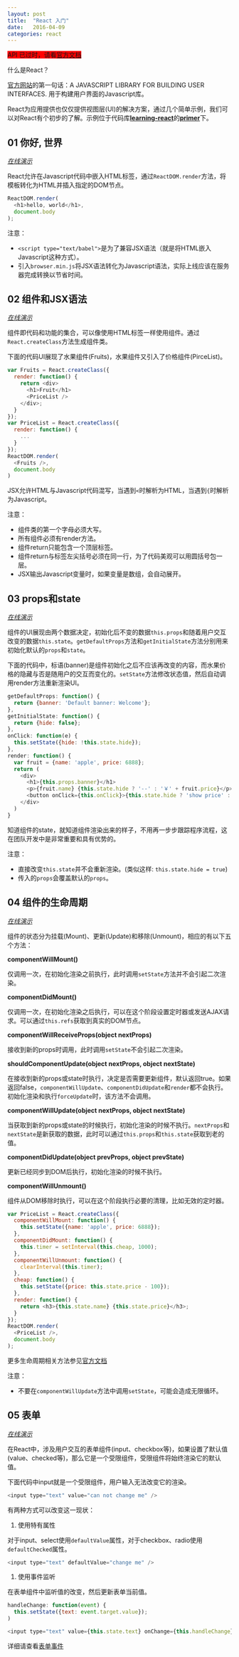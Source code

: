 ```yaml
---
layout: post
title:  "React 入门"
date:   2016-04-09
categories: react
---
```


<span style="background-color: red">API 已过时，请看<a href="https://reactjs.org/docs/getting-started.html" target="_blank">官方文档</a></span>

什么是React？

[官方网站](https://facebook.github.io/react/)的第一句话：A JAVASCRIPT LIBRARY FOR BUILDING USER INTERFACES. 用于构建用户界面的Javascript库。

React为应用提供也仅仅提供视图层(UI)的解决方案，通过几个简单示例，我们可以对React有个初步的了解。示例位于代码库[__learning-react__](https://github.com/raojs/learning-react)的[__primer__](https://github.com/raojs/learning-react/tree/master/primer)下。

## 01 你好, 世界

[_在线演示_](http://raojs.github.io/learning-react/primer/01-hello-world.html)

React允许在Javascript代码中嵌入HTML标签，通过`ReactDOM.render`方法，将模板转化为HTML并插入指定的DOM节点。

```js
ReactDOM.render(
  <h1>hello, world</h1>,
  document.body
);
```

注意：
- `<script type="text/babel">`是为了兼容JSX语法（就是将HTML嵌入Javascript这种方式）。
- 引入`browser.min.js`将JSX语法转化为Javascript语法，实际上线应该在服务器完成转换以节省时间。

## 02 组件和JSX语法

[_在线演示_](http://raojs.github.io/learning-react/primer/02-component&JSX.html)

组件即代码和功能的集合，可以像使用HTML标签一样使用组件。通过`React.createClass`方法生成组件类。

下面的代码UI展现了水果组件(Fruits)，水果组件又引入了价格组件(PirceList)。

```js
var Fruits = React.createClass({
  render: function() {
    return <div>
      <h1>Fruit</h1>
      <PriceList />
    </div>;
  }
});
var PriceList = React.createClass({
  render: function() {
    ...
  }
});
ReactDOM.render(
  <Fruits />,
  document.body
)
```

JSX允许HTML与Javascript代码混写，当遇到`<`时解析为HTML，当遇到`{`时解析为Javascript。

注意：
- 组件类的第一个字母必须大写。
- 所有组件必须有render方法。
- 组件return只能包含一个顶层标签。
- 组件return与标签左尖括号必须在同一行，为了代码美观可以用圆括号包一层。
- JSX输出Javascript变量时，如果变量是数组，会自动展开。

## 03 props和state

[_在线演示_](http://raojs.github.io/learning-react/primer/03-props&state.html)

组件的UI展现由两个数据决定，初始化后不变的数据`this.props`和随着用户交互改变的数据`this.state`。`getDefaultProps`方法和`getInitialState`方法分别用来初始化默认的`props`和`state`。

下面的代码中，标语(banner)是组件初始化之后不应该再改变的内容，而水果价格的隐藏与否是随用户的交互而变化的。`setState`方法修改状态值，然后自动调用render方法重新渲染UI。

```js
getDefaultProps: function() {
  return {banner: 'Default banner: Welcome'};
},
getInitialState: function() {
  return {hide: false};
},
onClick: function(e) {
  this.setState({hide: !this.state.hide});
},
render: function() {
  var fruit = {name: 'apple', price: 6888};
  return (
    <div>
      <h1>{this.props.banner}</h1>
      <p>{fruit.name} {this.state.hide ? '--' : '￥' + fruit.price}</p>
      <button onClick={this.onClick}>{this.state.hide ? 'show price' : 'hide price'}</button>
    </div>
  )
}
```

知道组件的state，就知道组件渲染出来的样子，不用再一步步跟踪程序流程，这在团队开发中是非常重要和具有优势的。

注意：
- 直接改变`this.state`并不会重新渲染。(类似这样: `this.state.hide = true`)
- 传入的`props`会覆盖默认的`props`。

## 04 组件的生命周期

[_在线演示_](http://raojs.github.io/learning-react/primer/04-lifecycle.html)

组件的状态分为挂载(Mount)、更新(Update)和移除(Unmount)，相应的有以下五个方法：

__componentWillMount()__

仅调用一次，在初始化渲染之前执行，此时调用`setState`方法并不会引起二次渲染。

__componentDidMount()__

仅调用一次，在初始化渲染之后执行，可以在这个阶段设置定时器或发送AJAX请求。可以通过`this.refs`获取到真实的DOM节点。

__componentWillReceiveProps(object nextProps)__

接收到新的props时调用，此时调用`setState`不会引起二次渲染。

__shouldComponentUpdate(object nextProps, object nextState)__

在接收到新的props或state时执行，决定是否需要更新组件，默认返回true。如果返回false，`componentWillUpdate`、`componentDidUpdate`和`render`都不会执行。初始化渲染和执行`forceUpdate`时，该方法不会调用。

__componentWillUpdate(object nextProps, object nextState)__

当获取到新的props或state的时候执行，初始化渲染的时候不执行。`nextProps`和`nextState`是新获取的数据，此时可以通过`this.props`和`this.state`获取到老的值。

__componentDidUpdate(object prevProps, object prevState)__

更新已经同步到DOM后执行，初始化渲染的时候不执行。

__componentWillUnmount()__

组件从DOM移除时执行，可以在这个阶段执行必要的清理，比如无效的定时器。

```js
var PriceList = React.createClass({
  componentWillMount: function() {
    this.setState({name: 'apple', price: 6888});
  },
  componentDidMount: function() {
    this.timer = setInterval(this.cheap, 1000);
  },
  componentWillUnmount: function() {
    clearInterval(this.timer);
  },
  cheap: function() {
    this.setState({price: this.state.price - 100});
  },
  render: function() {
    return <h3>{this.state.name} {this.state.price}</h3>;
  }
});
ReactDOM.render(
  <PriceList />,
  document.body
);
```

更多生命周期相关方法参见[官方文档](http://facebook.github.io/react/docs/component-specs.html#lifecycle-methods)

注意：
- 不要在`componentWillUpdate`方法中调用`setState`，可能会造成无限循环。

## 05 表单

[_在线演示_](http://raojs.github.io/learning-react/primer/05-forms.html)

在React中，涉及用户交互的表单组件(input、checkbox等)，如果设置了默认值(value、checked等)，那么它是一个受限组件，受限组件将始终渲染它的默认值。

下面代码中input就是一个受限组件，用户输入无法改变它的渲染。

```js
<input type="text" value="can not change me" />
```

有两种方式可以改变这一现状：

1. 使用特有属性

  对于input、select使用`defaultValue`属性，对于checkbox、radio使用`defaultChecked`属性。

  ```js
  <input type="text" defaultValue="change me" />
  ```

1. 使用事件监听

  在表单组件中监听值的改变，然后更新表单当前值。

  ```js
  handleChange: function(event) {
    this.setState({text: event.target.value});
  )

  <input type="text" value={this.state.text} onChange={this.handleChange} />
  ```

详细请查看[表单事件](http://facebook.github.io/react/docs/events.html#form-events)
